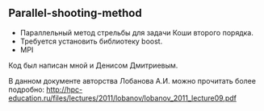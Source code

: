 ## Parallel-shooting-method
* Параллельный метод стрельбы для задачи Коши второго порядка.
* Требуется установить библиотеку boost.
* MPI

Код был написан мной и Денисом Дмитриевым.

В данном документе авторства Лобанова А.И. можно прочитать более подробно:
http://hpc-education.ru/files/lectures/2011/lobanov/lobanov_2011_lecture09.pdf

